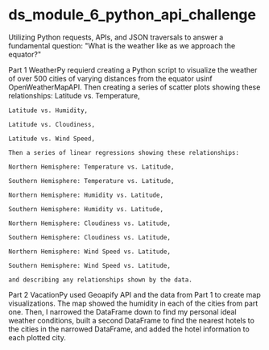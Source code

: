 # ds_module_6_python_api_challenge
Utilizing Python requests, APIs, and JSON traversals to answer a fundamental question: "What is the weather like as we approach the equator?"

Part 1 WeatherPy requierd creating a Python script to visualize the weather of over 500 cities of varying distances from the equator usinf OpenWeatherMapAPI. Then creating a series of scatter plots showing these relationships:
    Latitude vs. Temperature,

    Latitude vs. Humidity,

    Latitude vs. Cloudiness,

    Latitude vs. Wind Speed,

    Then a series of linear regressions showing these relationships:

    Northern Hemisphere: Temperature vs. Latitude,

    Southern Hemisphere: Temperature vs. Latitude,

    Northern Hemisphere: Humidity vs. Latitude,

    Southern Hemisphere: Humidity vs. Latitude,

    Northern Hemisphere: Cloudiness vs. Latitude,

    Southern Hemisphere: Cloudiness vs. Latitude,

    Northern Hemisphere: Wind Speed vs. Latitude,

    Southern Hemisphere: Wind Speed vs. Latitude,

    and describing any relationships shown by the data.

Part 2 VacationPy used Geoapify API and the data from Part 1 to create map visualizations. The map showed the humidity in each of the cities from part one. Then, I narrowed the DataFrame down to find my personal ideal weather conditions, built a second DataFrame to find the nearest hotels to the cities in the narrowed DataFrame, and added the hotel information to each plotted city.


